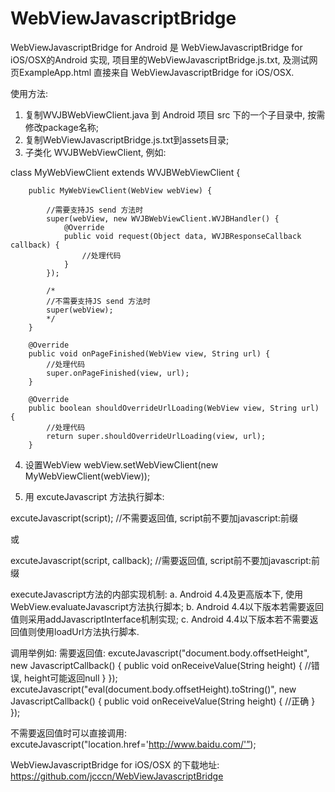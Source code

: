 # WebViewJavascriptBridge
WebViewJavascriptBridge for Android 是 WebViewJavascriptBridge for iOS/OSX的Android 实现, 项目里的WebViewJavascriptBridge.js.txt, 及测试网页ExampleApp.html 直接来自 WebViewJavascriptBridge for iOS/OSX.

使用方法:

1. 复制WVJBWebViewClient.java 到 Android 项目 src 下的一个子目录中, 按需修改package名称;
2. 复制WebViewJavascriptBridge.js.txt到assets目录;
3. 子类化 WVJBWebViewClient, 例如:

  class MyWebViewClient extends WVJBWebViewClient {
  
		public MyWebViewClient(WebView webView) {

			//需要支持JS send 方法时
			super(webView, new WVJBWebViewClient.WVJBHandler() {
  				@Override
  				public void request(Object data, WVJBResponseCallback callback) {		
  			  		//处理代码
  				}
  			});
			
	  	  	/*
  		  	//不需要支持JS send 方法时
  	  		super(webView);
  	  		*/  
		}

		@Override
		public void onPageFinished(WebView view, String url) {
			//处理代码
			super.onPageFinished(view, url);
		}

		@Override
		public boolean shouldOverrideUrlLoading(WebView view, String url) {
			//处理代码
			return super.shouldOverrideUrlLoading(view, url);
		}

4. 设置WebView
  webView.setWebViewClient(new MyWebViewClient(webView));  

5. 用 excuteJavascript 方法执行脚本:

  excuteJavascript(script); //不需要返回值, script前不要加javascript:前缀

 或
 
  excuteJavascript(script, callback); //需要返回值, script前不要加javascript:前缀

  executeJavascript方法的内部实现机制:
  a. Android 4.4及更高版本下, 使用WebView.evaluateJavascript方法执行脚本;
  b. Android 4.4以下版本若需要返回值则采用addJavascriptInterface机制实现;
  c. Android 4.4以下版本若不需要返回值则使用loadUrl方法执行脚本.
  
  调用举例如:
  需要返回值:
  	excuteJavascript("document.body.offsetHeight", new JavascriptCallback() {
        	public void onReceiveValue(String height) {
           		//错误, height可能返回null
        	}
  	}); 
  	excuteJavascript("eval(document.body.offsetHeight).toString()", new JavascriptCallback() {
        	public void onReceiveValue(String height) {
           		//正确
        	}
  	}); 
  
  不需要返回值时可以直接调用:
  	excuteJavascript("location.href='http://www.baidu.com/'”);

  WebViewJavascriptBridge for iOS/OSX 的下载地址: https://github.com/jcccn/WebViewJavascriptBridge
